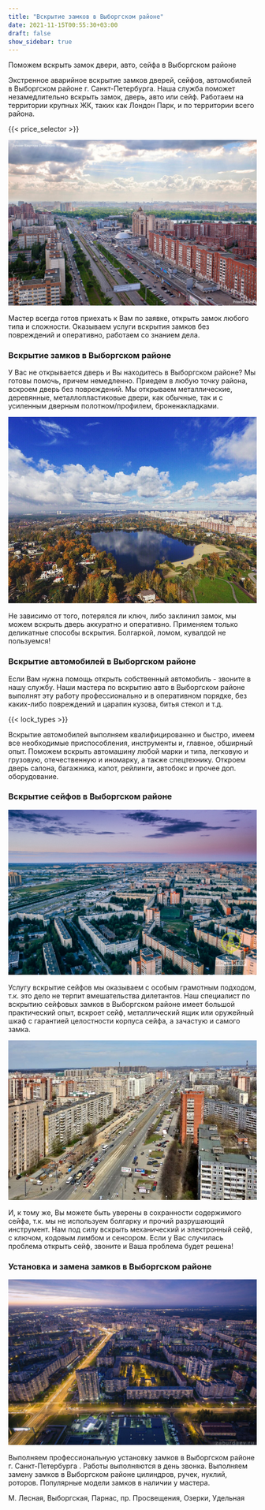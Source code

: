 ```yaml
---
title: "Вскрытие замков в Выборгском районе"
date: 2021-11-15T00:55:30+03:00
draft: false
show_sidebar: true
---
```


Поможем вскрыть замок двери, авто, сейфа в Выборгском районе

Экстренное аварийное вскрытие замков дверей, сейфов, автомобилей в Выборгском районе г. Санкт-Петербурга. Наша служба
поможет незамедлительно вскрыть замок, дверь, авто или сейф. Работаем на территории крупных ЖК, таких как Лондон Парк, и по территории всего района.

{{< price_selector >}}

![Вскрытие замков в Выборгском районе](Viborgsky1.jpg)

Мастер всегда готов приехать к Вам по заявке, открыть замок
любого типа и сложности. Оказываем услуги вскрытия замков без повреждений и оперативно, работаем со знанием дела.

### Вскрытие замков в Выборгском районе

У Вас не открывается дверь и Вы находитесь в Выборгском районе? Мы готовы помочь, причем немедленно. Приедем в любую
точку района, вскроем дверь без повреждений. Мы открываем металлические, деревянные, металлопластиковые двери, как
обычные, так и с усиленным дверным полотном/профилем, броненакладками. 

![Вскрытие замков в Выборгском районе](Viborgsky2.jpg)

Не зависимо от того, потерялся ли ключ, либо
заклинил замок, мы можем вскрыть дверь аккуратно и оперативно. Применяем только деликатные способы вскрытия. Болгаркой,
ломом, кувалдой не пользуемся!

### Вскрытие автомобилей в Выборгском районе

Если Вам нужна помощь открыть собственный автомобиль - звоните в нашу службу. Наши мастера по вскрытию авто в Выборгском
районе выполнят эту работу профессионально и в оперативном порядке, без каких-либо повреждений и царапин кузова, битья
стекол и т.д. 

{{< lock_types >}}

Вскрытие автомобилей выполняем квалифицированно и быстро, имеем все необходимые приспособления,
инструменты и, главное, обширный опыт. Поможем вскрыть автомашину любой марки и типа, легковую и грузовую, отечественную
и иномарку, а также спецтехнику. Откроем дверь салона, багажника, капот, рейлинги, автобокс и прочее доп. оборудование.

### Вскрытие сейфов в Выборгском районе

![Вскрытие замков в Выборгском районе](Viborgsky3.jpg)

Услугу вскрытие сейфов мы оказываем с особым грамотным подходом, т.к. это дело не терпит вмешательства дилетантов. Наш
специалист по вскрытию сейфовых замков в Выборгском районе имеет большой практический опыт, вскроет сейф, металлический
ящик или оружейный шкаф с гарантией целостности корпуса сейфа, а зачастую и самого замка. 

![Вскрытие замков в Выборгском районе](Viborgsky4.jpg)

И, к тому же, Вы можете быть
уверены в сохранности содержимого сейфа, т.к. мы не используем болгарку и прочий разрушающий инструмент. Нам под силу
вскрыть механический и электронный сейф, с ключом, кодовым лимбом и сенсором. Если у Вас случилась проблема открыть
сейф, звоните и Ваша проблема будет решена!

### Установка и замена замков в Выборгском районе

![Вскрытие замков в Выборгском районе](Viborgsky5.jpg)

Выполняем профессиональную установку замков в Выборгском районе г. Санкт-Петербурга . Работы выполняются в день звонка.
Выполняем замену замков в Выборгском районе цилиндров, ручек, нуклий, роторов. Популярные модели замков в наличии у
мастера.

М. Лесная, Выборгская, Парнас, пр. Просвещения, Озерки, Удельная
